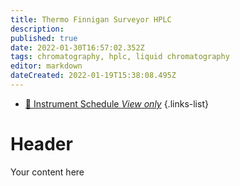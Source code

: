 ```yaml
---
title: Thermo Finnigan Surveyor HPLC
description: 
published: true
date: 2022-01-30T16:57:02.352Z
tags: chromatography, hplc, liquid chromatography
editor: markdown
dateCreated: 2022-01-19T15:38:08.495Z
---
```


- [:calendar: Instrument Schedule *View only*](https://instrumentschedule.com/fom/viewonly?eid=2340&p=u4RC8i6Qhx)
{.links-list}

# Header
Your content here